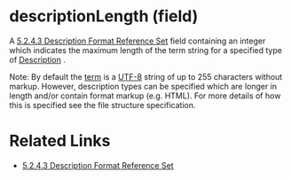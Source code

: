 # descriptionLength (field)

A [5.2.4.3 Description Format Reference Set](5.2.4.3-Description-Format-Reference-Set_28739380.html) field containing an integer which indicates the maximum length of the term string for a specified type of [Description](https://confluence.ihtsdotools.org/display/DOCGLOSS/Description "Glossary link: Description") . 

Note: By default the [term](https://confluence.ihtsdotools.org/display/DOCGLOSS/term "Glossary link: term") is a [UTF-8](https://confluence.ihtsdotools.org/display/DOCGLOSS/UTF-8 "Glossary link: UTF-8") string of up to 255 characters without markup. However, description types can be specified which are longer in length and/or contain format markup (e.g. HTML). For more details of how this is specified see the file structure specification. 

# Related Links

  * [5.2.4.3 Description Format Reference Set](5.2.4.3-Description-Format-Reference-Set_28739380.html)

